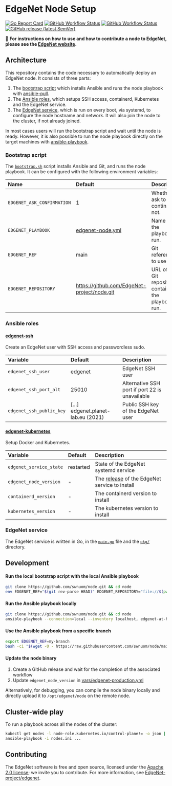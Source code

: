 # EdgeNet Node Setup

[![Go Report Card](https://goreportcard.com/badge/github.com/EdgeNet-project/node)](https://goreportcard.com/report/github.com/EdgeNet-project/node)
[![GitHub Workflow Status](https://img.shields.io/github/workflow/status/EdgeNet-project/node/Build?label=build)](https://github.com/EdgeNet-project/node/actions/workflows/build.yml)
[![GitHub Workflow Status](https://img.shields.io/github/workflow/status/EdgeNet-project/node/CodeQL?label=codeql)](https://github.com/EdgeNet-project/node/actions/workflows/codeql-analysis.yml)
[![GitHub release (latest SemVer)](https://img.shields.io/github/v/release/EdgeNet-project/node)](https://github.com/EdgeNet-project/node/releases)

📌 **For instructions on how to use and how to contribute a node to EdgeNet, please see the [EdgeNet website](https://www.edge-net.org/pages/node-contribution.html).**

## Architecture

This repository contains the code necessary to automatically deploy an EdgeNet node.
It consists of three parts:
1. The [bootstrap script](#bootstrap-script) which installs Ansible and runs the node playbook with [ansible-pull](https://docs.ansible.com/ansible/latest/cli/ansible-pull.html).
2. The [Ansible roles](#ansible-roles), which setups SSH access, containerd, Kubernetes and the EdgeNet service.
3. The [EdgeNet service](#edgenet-service), which is run on every boot, via systemd, to configure the node hostname and network. It will also join the node to the cluster, if not already joined.

In most cases users will run the bootstrap script and wait until the node is ready.
However, it is also possible to run the node playbook directly on the target machines with [ansible-playbook](https://docs.ansible.com/ansible/latest/cli/ansible-playbook.html).

### Bootstrap script

The [`bootstrap.sh`](/bootstrap.sh) script installs Ansible and Git, and runs the node playbook.
It can be configured with the following environment variables:

Name                       | Default                                      | Description
:--------------------------|:---------------------------------------------|:-----------
`EDGENET_ASK_CONFIRMATION` | 1                                            | Whether to ask to continue or not.
`EDGENET_PLAYBOOK`         | [edgenet-node.yml](edgenet-node.yml)         | Name of the playbook to run.
`EDGENET_REF`              | main                                         | Git reference to use.
`EDGENET_REPOSITORY`       |  https://github.com/EdgeNet-project/node.git | URL of the Git repository containing the playbook to run.

### Ansible roles

#### [edgenet-ssh](/roles/edgenet-ssh)

Create an EdgeNet user with SSH access and passwordless sudo.

Variable                 | Default                            | Description
:------------------------|:-----------------------------------|:-----------
`edgenet_ssh_user`       | edgenet                            | EdgeNet SSH user
`edgenet_ssh_port_alt`   | 25010                              | Alternative SSH port if port 22 is unavailable
`edgenet_ssh_public_key` | [...] edgenet.planet-lab.eu (2021) | Public SSH key of the EdgeNet user

#### [edgenet-kubernetes](/roles/edgenet-kubernetes)

Setup Docker and Kubernetes.

Variable                 | Default   | Description
:------------------------|:----------|:-----------
`edgenet_service_state`  | restarted | State of the EdgeNet systemd service
`edgenet_node_version`   | -         | The [release](https://github.com/EdgeNet-project/node/releases) of the EdgeNet service to install
`containerd_version`     | -         | The containerd version to install
`kubernetes_version`     | -         | The kubernetes version to install

### EdgeNet service

The EdgeNet service is written in Go, in the [`main.go`](/main.go) file and the [`pkg/`](/pkg) directory.

## Development

#### Run the local bootstrap script with the local Ansible playbook

```bash
git clone https://github.com/swnuom/node.git && cd node
env EDGENET_REF="$(git rev-parse HEAD)" EDGENET_REPOSITORY="file://$(pwd)" ./bootstrap.sh
```

#### Run the Ansible playbook locally

```bash
git clone https://github.com/swnuom/node.git && cd node
ansible-playbook --connection=local --inventory localhost, edgenet-at-home-node.yml
```

#### Use the Ansible playbook from a specific branch

```bash
export EDGENET_REF=my-branch
bash -ci "$(wget -O - https://raw.githubusercontent.com/swnuom/node/main/bootstrap.sh)"
```

#### Update the node binary

1. Create a GitHub release and wait for the completion of the associated workflow
2. Update `edgenet_node_version` in [vars/edgenet-production.yml](https://github.com/EdgeNet-project/node/blob/main/vars/edgenet-production.yml)

Alternatively, for debugging, you can compile the node binary locally and directly upload it to `/opt/edgenet/node` on the remote node.

## Cluster-wide play

To run a playbook across all the nodes of the cluster:
```bash
kubectl get nodes -l node-role.kubernetes.io/control-plane!= -o json | jq -r '.items[].status.addresses[0].address' > nodes.ini
ansible-playbook -i nodes.ini ...
```

## Contributing

The EdgeNet software is free and open source, licensed under the [Apache 2.0 license](https://www.apache.org/licenses/LICENSE-2.0); we invite you to contribute.
For more information, see [EdgeNet-project/edgenet](https://github.com/EdgeNet-project/edgenet#contributing).
